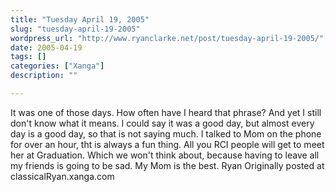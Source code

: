 ```yaml
---
title: "Tuesday April 19, 2005"
slug: "tuesday-april-19-2005"
wordpress_url: "http://www.ryanclarke.net/post/tuesday-april-19-2005/"
date: 2005-04-19
tags: []
categories: ["Xanga"]
description: ""

---
```


It was one of those days. How often have I heard that phrase? And yet I still don't know what it means. I could say it was a good day, but almost every day is a good day, so that is not saying much. I talked to Mom on the phone for over an hour, tht is always a fun thing. All you RCI people will get to meet her at Graduation. Which we won't think about, because having to leave all my friends is going to be sad. My Mom is the best.
 Ryan
Originally posted at classicalRyan.xanga.com
